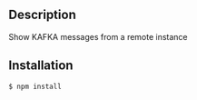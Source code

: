## Description

Show KAFKA messages from a remote instance

## Installation

```bash
$ npm install
```


